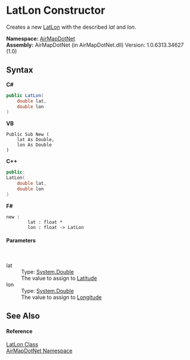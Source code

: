 # LatLon Constructor 
 

Creates a new <a href="a7e51562-8516-7f75-bd21-4eaf0cd97fa8">LatLon</a> with the described *lat* and *lon*.

**Namespace:**&nbsp;<a href="b5783ccd-d544-c2c9-c0be-1f622d02460a">AirMapDotNet</a><br />**Assembly:**&nbsp;AirMapDotNet (in AirMapDotNet.dll) Version: 1.0.6313.34627 (1.0)

## Syntax

**C#**<br />
``` C#
public LatLon(
	double lat,
	double lon
)
```

**VB**<br />
``` VB
Public Sub New ( 
	lat As Double,
	lon As Double
)
```

**C++**<br />
``` C++
public:
LatLon(
	double lat, 
	double lon
)
```

**F#**<br />
``` F#
new : 
        lat : float * 
        lon : float -> LatLon
```


#### Parameters
&nbsp;<dl><dt>lat</dt><dd>Type: <a href="http://msdn2.microsoft.com/en-us/library/643eft0t" target="_blank">System.Double</a><br />The value to assign to <a href="8d162a7e-3ccd-e9e6-ccc1-85f8cabfe024">Latitude</a></dd><dt>lon</dt><dd>Type: <a href="http://msdn2.microsoft.com/en-us/library/643eft0t" target="_blank">System.Double</a><br />The value to assign to <a href="cebcb229-9d27-0115-f70f-308877445978">Longitude</a></dd></dl>

## See Also


#### Reference
<a href="a7e51562-8516-7f75-bd21-4eaf0cd97fa8">LatLon Class</a><br /><a href="b5783ccd-d544-c2c9-c0be-1f622d02460a">AirMapDotNet Namespace</a><br />